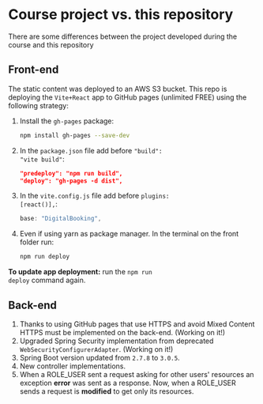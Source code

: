 # Course project vs. this repository

There are some differences between the project developed during the course and this repository

## Front-end

The static content was deployed to an AWS S3 bucket. This repo is deploying the <code>Vite+React</code> app to GitHub pages (unlimited FREE) using the following strategy:

1. Install the <code>gh-pages</code> package:

    ```bash
    npm install gh-pages --save-dev
    ```
    
2. In the <code>package.json</code> file add before <code>"build": "vite build"</code>:

    ```json
    "predeploy": "npm run build",
    "deploy": "gh-pages -d dist",
    ```

3. In the <code>vite.config.js</code> file add before <code>plugins: [react()],</code>:

    ```js
    base: "DigitalBooking",
    ```
    
4. Even if using yarn as package manager. In the terminal on the front folder run:

    ```bash
    npm run deploy
    ```
    
**To update app deployment:** run the <code>npm run deploy</code> command again.

## Back-end

1. Thanks to using GitHub pages that use HTTPS and avoid Mixed Content HTTPS must be implemented on the back-end. (Working on it!)
2. Upgraded Spring Security implementation from deprecated <code>WebSecurityConfigurerAdapter</code>. (Working on it!)
3. Spring Boot version updated from <code>2.7.8</code> to <code>3.0.5</code>.
4. New controller implementations.
5. When a ROLE_USER sent a request asking for other users' resources an exception **error** was sent as a response. Now, when a ROLE_USER sends a request is **modified** to get only its resources.
